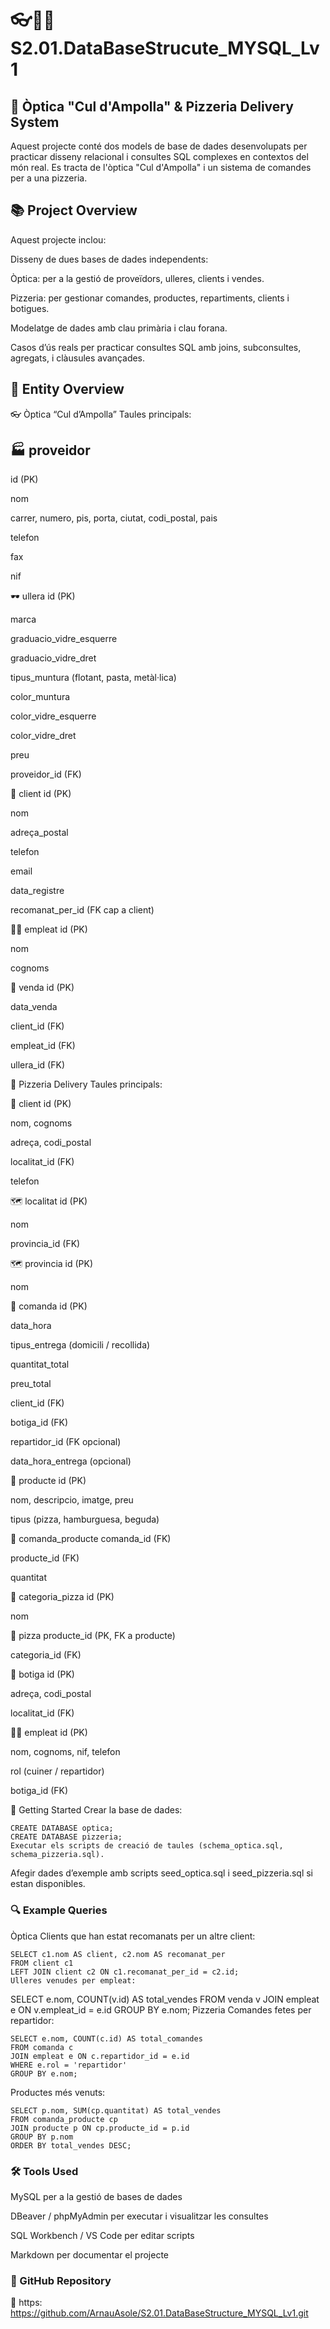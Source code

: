 # 👓🍕🍷 S2.01.DataBaseStrucute_MYSQL_Lv1

## 🧾 Òptica "Cul d'Ampolla" & Pizzeria Delivery System
Aquest projecte conté dos models de base de dades desenvolupats per practicar disseny relacional i consultes SQL complexes en contextos del món real. Es tracta de l'òptica "Cul d'Ampolla" i un sistema de comandes per a una pizzeria.

## 📚 Project Overview
Aquest projecte inclou:

Disseny de dues bases de dades independents:

Òptica: per a la gestió de proveïdors, ulleres, clients i vendes.

Pizzeria: per gestionar comandes, productes, repartiments, clients i botigues.

Modelatge de dades amb clau primària i clau forana.

Casos d’ús reals per practicar consultes SQL amb joins, subconsultes, agregats, i clàusules avançades.

## 🧱 Entity Overview
👓 Òptica “Cul d’Ampolla”
Taules principals:

## 🏭 proveidor
id (PK)

nom

carrer, numero, pis, porta, ciutat, codi_postal, pais

telefon

fax

nif

🕶️ ullera
id (PK)

marca

graduacio_vidre_esquerre

graduacio_vidre_dret

tipus_muntura (flotant, pasta, metàl·lica)

color_muntura

color_vidre_esquerre

color_vidre_dret

preu

proveidor_id (FK)

👤 client
id (PK)

nom

adreça_postal

telefon

email

data_registre

recomanat_per_id (FK cap a client)

👨‍💼 empleat
id (PK)

nom

cognoms

🧾 venda
id (PK)

data_venda

client_id (FK)

empleat_id (FK)

ullera_id (FK)

🍕 Pizzeria Delivery
Taules principals:

👤 client
id (PK)

nom, cognoms

adreça, codi_postal

localitat_id (FK)

telefon

🗺️ localitat
id (PK)

nom

provincia_id (FK)

🗺️ provincia
id (PK)

nom

🧾 comanda
id (PK)

data_hora

tipus_entrega (domicili / recollida)

quantitat_total

preu_total

client_id (FK)

botiga_id (FK)

repartidor_id (FK opcional)

data_hora_entrega (opcional)

🍔 producte
id (PK)

nom, descripcio, imatge, preu

tipus (pizza, hamburguesa, beguda)

🧾 comanda_producte
comanda_id (FK)

producte_id (FK)

quantitat

🧠 categoria_pizza
id (PK)

nom

🍕 pizza
producte_id (PK, FK a producte)

categoria_id (FK)

🏬 botiga
id (PK)

adreça, codi_postal

localitat_id (FK)

👨‍🍳 empleat
id (PK)

nom, cognoms, nif, telefon

rol (cuiner / repartidor)

botiga_id (FK)

🚀 Getting Started
Crear la base de dades:

```
CREATE DATABASE optica;
CREATE DATABASE pizzeria;
Executar els scripts de creació de taules (schema_optica.sql, schema_pizzeria.sql).
```

Afegir dades d’exemple amb scripts seed_optica.sql i seed_pizzeria.sql si estan disponibles.

### 🔍 Example Queries
Òptica
Clients que han estat recomanats per un altre client:

```
SELECT c1.nom AS client, c2.nom AS recomanat_per
FROM client c1
LEFT JOIN client c2 ON c1.recomanat_per_id = c2.id;
Ulleres venudes per empleat:
```

SELECT e.nom, COUNT(v.id) AS total_vendes
FROM venda v
JOIN empleat e ON v.empleat_id = e.id
GROUP BY e.nom;
Pizzeria
Comandes fetes per repartidor:

```
SELECT e.nom, COUNT(c.id) AS total_comandes
FROM comanda c
JOIN empleat e ON c.repartidor_id = e.id
WHERE e.rol = 'repartidor'
GROUP BY e.nom;
```

Productes més venuts:
```
SELECT p.nom, SUM(cp.quantitat) AS total_vendes
FROM comanda_producte cp
JOIN producte p ON cp.producte_id = p.id
GROUP BY p.nom
ORDER BY total_vendes DESC;
```

### 🛠️ Tools Used
MySQL per a la gestió de bases de dades

DBeaver / phpMyAdmin per executar i visualitzar les consultes

SQL Workbench / VS Code per editar scripts

Markdown per documentar el projecte

### 🔗 GitHub Repository
📂 https: https://github.com/ArnauAsole/S2.01.DataBaseStructure_MYSQL_Lv1.git
